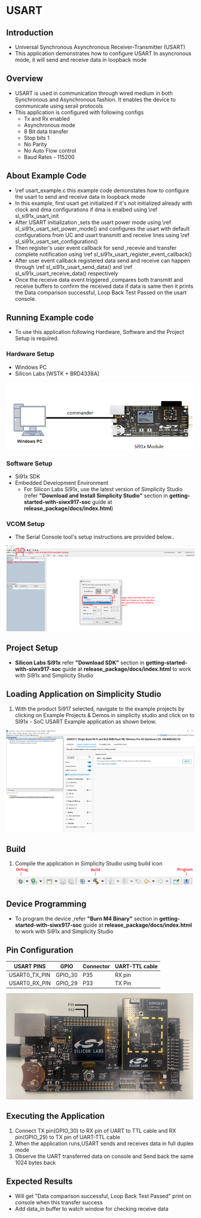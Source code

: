 # USART

## Introduction

- Universal Synchronous Asynchronous Receiver-Transmitter (USART)
- This application demonstrates how to configure USART In asyncronous mode, it will send and receive data in loopback mode

## Overview

- USART is used in communication through wired medium in both Synchronous and Asynchronous fashion. It enables the device to
  communicate using serail protocols
- This application is configured with following configs
  - Tx and Rx enabled
  - Asynchronous mode
  - 8 Bit data transfer
  - Stop bits 1
  - No Parity
  - No Auto Flow control
  - Baud Rates - 115200

## About Example Code

- \ref usart_example.c this example code demonstates how to configure the usart to send and receive data in loopback mode
- In this example, first usart get initialized if it's not initialized already with clock and dma configurations if dma is
  enalbed using \ref sl_si91x_usart_init
- After USART initialization ,sets the usart power mode using \ref sl_si91x_usart_set_power_mode() and configures the usart
  with default configurations from UC and usart transmitt and receive lines using \ref sl_si91x_usart_set_configuration()
- Then register's user event callback for send ,recevie and transfer complete notification using
  \ref sl_si91x_usart_register_event_callback()
- After user event callback registered data send and receive can happen through \ref sl_si91x_usart_send_data() and
  \ref sl_si91x_usart_receive_data() respectively
- Once the receive data event triggered ,compares both transmitt and receive buffers to confirm the received data if data is
  same then it prints the Data comparison successful, Loop Back Test Passed on the usart console.

## Running Example code

- To use this application following Hardware, Software and the Project Setup is required.

### Hardware Setup

- Windows PC
- Silicon Labs [WSTK + BRD4338A]

![Figure: Introduction](resources/readme/image513a.png)

### Software Setup

- Si91x SDK
- Embedded Development Environment
  - For Silicon Labs Si91x, use the latest version of Simplicity Studio (refer **"Download and Install Simplicity Studio"** section in **getting-started-with-siwx917-soc** guide at **release_package/docs/index.html**)
### VCOM Setup
- The Serial Console tool's setup instructions are provided below..

![Figure: VCOM_setup](resources/readme/vcom.png)

## Project Setup

- **Silicon Labs Si91x** refer **"Download SDK"** section in **getting-started-with-siwx917-soc** guide at **release_package/docs/index.html** to work with Si91x and Simplicity Studio

## Loading Application on Simplicity Studio

1. With the product Si917 selected, navigate to the example projects by clicking on Example Projects & Demos
   in simplicity studio and click on to SI91x - SoC USART Example application as shown below.

![Figure: Selecting Example project](resources/readme/image513b.png)

## Build

1. Compile the application in Simplicity Studio using build icon
   ![Figure: Build run and Debug](resources/readme/image513c.png)

## Device Programming

- To program the device ,refer **"Burn M4 Binary"** section in **getting-started-with-siwx917-soc** guide at **release_package/docs/index.html** to work with Si91x and Simplicity Studio

## Pin Configuration

| USART PINS     | GPIO    | Connector     | UART-TTL cable |
| -------------- | ------- | ------------- | -------------- |
| USART0_TX_PIN  | GPIO_30 |     P35       | RX pin         |
| USART0_RX_PIN  | GPIO_29 |     P33       | TX Pin         | 


![Figure: Build run and Debug](resources/readme/image513d.png)

## Executing the Application

1. Connect TX pin(GPIO_30) to RX pin of UART to TTL cable and RX pin(GPIO_29) to TX pin of UART-TTL cable
2. When the application runs,USART sends and receives data in full duplex mode
3. Observe the UART transferred data on console and Send back the same 1024 bytes back

## Expected Results

- Will get "Data comparison successful, Loop Back Test Passed" print on console when this transfer success
- Add data_in buffer to watch window for checking receive data
